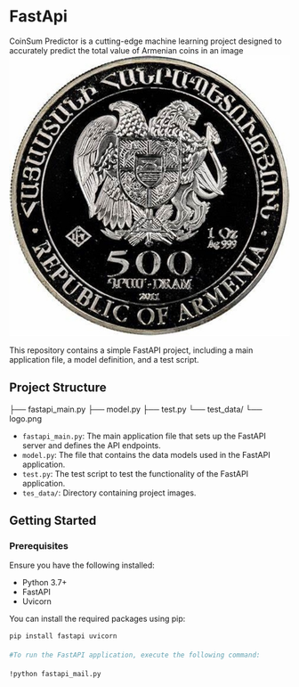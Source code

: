 # FastApi

CoinSum Predictor is a cutting-edge machine learning project designed to accurately predict the total value of Armenian coins in an image
![Project Logo](https://github.com/GrigoryanSargis/FastApi/blob/main/Logo.jpg?raw=true)

This repository contains a simple FastAPI project, including a main application file, a model definition, and a test script.

## Project Structure
├── fastapi_main.py
├── model.py
├── test.py
└── test_data/
└── logo.png

- `fastapi_main.py`: The main application file that sets up the FastAPI server and defines the API endpoints.
- `model.py`: The file that contains the data models used in the FastAPI application.
- `test.py`: The test script to test the functionality of the FastAPI application.
- `tes_data/`: Directory containing project images.

## Getting Started

### Prerequisites

Ensure you have the following installed:
- Python 3.7+
- FastAPI
- Uvicorn

You can install the required packages using pip:

```sh
pip install fastapi uvicorn

#To run the FastAPI application, execute the following command:

!python fastapi_mail.py

